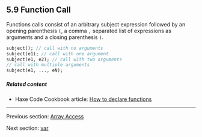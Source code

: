 ## 5.9 Function Call

Functions calls consist of an arbitrary subject expression followed by an opening parenthesis `(`, a comma `,` separated list of expressions as arguments and a closing parenthesis `)`.

```haxe
subject(); // call with no arguments
subject(e1); // call with one argument
subject(e1, e2); // call with two arguments
// call with multiple arguments
subject(e1, ..., eN);
```

##### Related content

* Haxe Code Cookbook article: [How to declare functions](http://code.haxe.org/category/beginner/declare-functions.html)

---

Previous section: [Array Access](expression-array-access.md)

Next section: [var](expression-var.md)